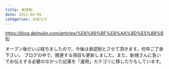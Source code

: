 ```yaml
---
title: 承認制
date: 2021-04-06
categories: お知らせ
---
```


https://blog.delmulin.com/articles/%E6%89%BF%E8%AA%8D%E5%88%B6/

オープン後だいぶ経ちましたので、今後は承認制とさせて頂きます。何卒ご了承下さい。
ブログの中で、関連する項目も更新しました。また、新規さんに急いでお伝えする必要のなかった記事を「運用」カテゴリに移したりもしています。
